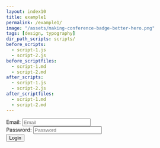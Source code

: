 ```yaml
---
layout: index10
title: example1
permalink: /example1/
image: "/assets/making-conference-badge-better-hero.png"
tags: [design, typography]
dir_path_scripts: scripts/
before_scripts:
  - script-1.js
  - script-2.js
before_scriptfiles:
  - script-1.md
  - script-2.md
after_scripts:
  - script-1.js
  - script-2.js
after_scriptfiles:
  - script-1.md
  - script-2.md
---
```


<div style="">
<div class="alert alert-success alert-dismissible" id="success" style="display:none;">
<a href="#" class="close" data-dismiss="alert" aria-label="close">×</a>
</div>
<div class="alert alert-danger alert-dismissible" id="error" style="display:none;">
<a href="#" class="close" data-dismiss="alert" aria-label="close">×</a>
</div>
<!--<button type="button" class="btn btn-success btn-sm" id="register">Register</button> <button type="button" class="btn btn-success btn-sm" id="login">Login</button>-->
	
<form id="register_form" name="form1" method="post">
		<div class="form-group">
			<label for="pwd">Email:</label>
			<input type="email" class="form-control" id="email" placeholder="Email" name="email">
		</div>
		<div class="form-group">
			<label for="pwd">Password:</label>
			<input type="password" class="form-control" id="password" placeholder="Password" name="password">
		</div>
		<input type="button" name="save" class="btn btn-primary" value="Login" id="butsave">
	</form>